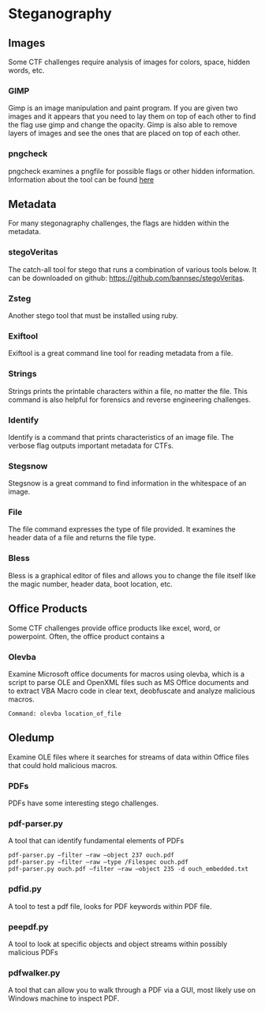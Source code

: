 # Steganography

## Images 
Some CTF challenges require analysis of images for colors, space, hidden words, etc. 

### GIMP 
Gimp is an image manipulation and paint program. If you are given two images and it appears that you need to lay them on top of each other to find the flag use gimp and change the opacity. Gimp is also able to remove layers of images and see the ones that are placed on top of each other. 

### pngcheck
pngcheck examines a pngfile for possible flags or other hidden information. Information about the tool can be found [here](https://wiki.bi0s.in/steganography/pngcheck/)

## Metadata
For many stegonagraphy challenges, the flags are hidden within the metadata. 

### stegoVeritas
The catch-all tool for stego that runs a combination of various tools below. It can be downloaded on github: https://github.com/bannsec/stegoVeritas. 

### Zsteg
Another stego tool that must be installed using ruby. 

### Exiftool 
Exiftool is a great command line tool for reading metadata from a file. 

### Strings 
Strings prints the printable characters within a file, no matter the file. This command is also helpful for forensics and reverse engineering challenges. 

### Identify
Identify is a command that prints characteristics of an image file. The verbose flag outputs important metadata for CTFs. 

### Stegsnow 
Stegsnow is a great command to find information in the whitespace of an image. 

### File 
The file command expresses the type of file provided. It examines the header data of a file and returns the file type. 

### Bless
Bless is a graphical editor of files and allows you to change the file itself like the magic number, header data, boot location, etc. 

## Office Products 
Some CTF challenges provide office products like excel, word, or powerpoint. Often, the office product contains a

### Olevba
Examine Microsoft office documents for macros using olevba, which is a script to parse OLE and OpenXML files such as MS Office documents and to extract VBA Macro code in clear text, deobfuscate and analyze malicious macros.

```Command: olevba location_of_file```

## Oledump		
Examine OLE files where it searches for streams of data within Office files that could hold malicious macros. 

### PDFs 
PDFs have some interesting stego challenges. 

### pdf-parser.py
A tool that can identify fundamental elements of PDFs
```
pdf-parser.py –filter –raw –object 237 ouch.pdf
pdf-parser.py –filter –raw –type /Filespec ouch.pdf 
pdf-parser.py ouch.pdf –filter –raw –object 235 -d ouch_embedded.txt
```

### pdfid.py
A tool to test a pdf file, looks for PDF keywords within PDF file. 

### peepdf.py
A tool to look at specific objects and object streams within possibly malicious PDFs

### pdfwalker.py
A tool that can allow you to walk through a PDF via a GUI, most likely use on Windows machine to inspect PDF. 